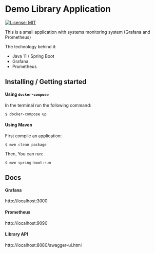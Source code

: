 # Demo Library Application
 
[![License: MIT](https://img.shields.io/badge/License-MIT-yellow.svg)](https://opensource.org/licenses/MIT)

This is a small application with systems monitoring system (Grafana and Prometheus) 

The technology behind it:
* Java 11 / Spring Boot
* Grafana
* Prometheus

## Installing / Getting started

#### Using `docker-compose`

In the terminal run the following command:
```console
$ docker-compose up
``` 


#### Using Maven

First compile an application:

```console
$ mvn clean package
```

Then, You can run:

```console
$ mvn spring-boot:run 
```

## Docs

#### Grafana

http://localhost:3000

#### Prometheus 

http://localhost:9090

#### Library API

http://localhost:8080/swagger-ui.html
